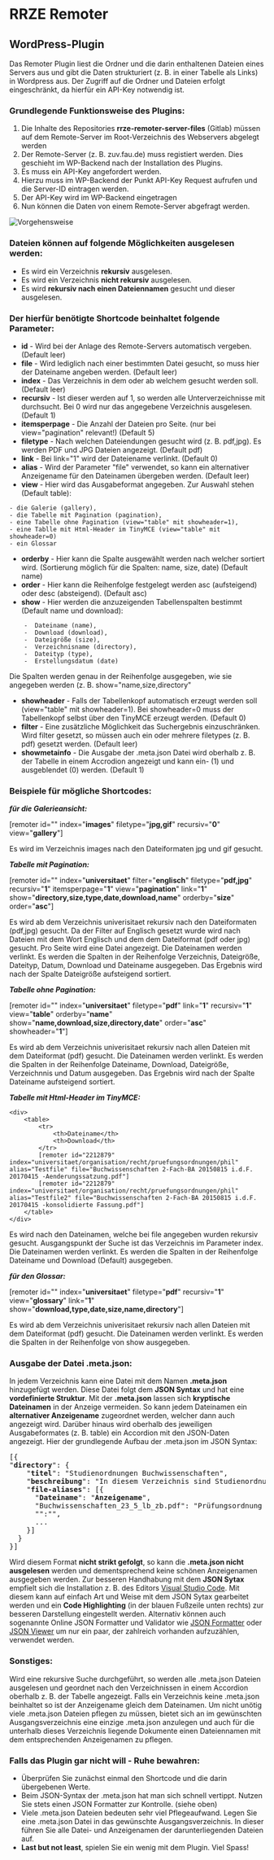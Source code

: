 RRZE Remoter
===================

WordPress-Plugin
----------------

Das Remoter Plugin liest die Ordner und die darin enthaltenen Dateien eines Servers aus und gibt die Daten strukturiert (z. B. in einer Tabelle als Links) in Wordpress aus.
Der Zugriff auf die Ordner und Dateien erfolgt eingeschränkt, da hierfür ein API-Key notwendig ist.

### __Grundlegende Funktionsweise des Plugins:__

1. Die Inhalte des Repositories __rrze-remoter-server-files__ (Gitlab)
müssen auf dem Remote-Server im Root-Verzeichnis des Webservers abgelegt werden
2. Der Remote-Server (z. B. zuv.fau.de) muss registiert werden. Dies geschieht im WP-Backend nach der Installation des Plugins.
3. Es muss ein API-Key angefordert werden. 
4. Hierzu muss im WP-Backend der Punkt API-Key Request  aufrufen und die Server-ID eintragen werden.
5. Der API-Key wird im WP-Backend eingetragen
6. Nun können die Daten von einem Remote-Server abgefragt werden.

![Vorgehensweise](img/vorgehensweise.png)

### __Dateien können auf folgende Möglichkeiten ausgelesen werden:__

- Es wird ein Verzeichnis **rekursiv** ausgelesen.
- Es wird ein Verzeichnis **nicht rekursiv** ausgelesen.
- Es wird **rekursiv nach einen Dateiennamen** gesucht und dieser ausgelesen.

### __Der hierfür benötigte Shortcode beinhaltet folgende Parameter:__

- **id** - Wird bei der Anlage des Remote-Servers automatisch vergeben. (Default leer)
- **file** - Wird lediglich nach einer bestimmten Datei gesucht, so muss hier der Dateiname angeben werden. (Default leer)
- **index** - Das Verzeichnis in dem oder ab welchem gesucht werden soll. (Default leer)
- **recursiv** - Ist dieser werden auf 1, so werden alle Unterverzeichnisse mit durchsucht. Bei 0 wird nur das angegebene Verzeichnis ausgelesen. (Default 1)
- **itemsperpage** - Die Anzahl der Dateien pro Seite. (nur bei view="pagination" relevant!) (Default 5)
- **filetype** - Nach welchen Dateiendungen gesucht wird (z. B. pdf,jpg). Es werden PDF und JPG Dateien angezeigt. (Default pdf)
- **link** - Bei link="1" wird der Dateiename verlinkt. (Default 0)
- **alias** - Wird der Parameter "file" verwendet, so kann ein alternativer Anzeigename für den Dateinamen übergeben werden. (Default leer)
- **view**  - Hier wird das Ausgabeformat angegeben. Zur Auswahl stehen (Default table):

```
- die Galerie (gallery), 
- die Tabelle mit Pagination (pagination), 
- eine Tabelle ohne Pagination (view="table" mit showheader=1), 
- eine Tablle mit Html-Header im TinyMCE (view="table" mit showheader=0)
- ein Glossar
```

- **orderby** - Hier kann die Spalte ausgewählt werden nach welcher sortiert wird. (Sortierung möglich für die Spalten: name, size, date) (Default name)
- **order** - Hier kann die Reihenfolge festgelegt werden asc (aufsteigend) oder desc (absteigend). (Default asc)
- **show** - Hier werden die anzuzeigenden Tabellenspalten bestimmt (Default name und download):

```
    -  Dateiname (name),
    -  Download (download),
    -  Dateigröße (size),
    -  Verzeichnisname (directory),
    -  Dateityp (type),
    -  Erstellungsdatum (date)
```

Die Spalten werden genau in der Reihenfolge ausgegeben, wie sie angegeben werden (z. B. show="name,size,directory"

- **showheader** - Falls der Tabellenkopf automatisch erzeugt werden soll (view="table" mit showheader=1). Bei showheader=0 muss der Tabellenkopf selbst über den TinyMCE erzeugt werden. (Default 0)
- **filter** - Eine zusätzliche Möglichkeit das Suchergebnis einzuschränken. Wird filter gesetzt, so müssen auch ein oder mehrere filetypes (z. B. pdf) gesetzt werden. (Default leer)
- **showmetainfo** - Die Ausgabe der .meta.json Datei wird oberhalb z. B. der Tabelle in einem Accrodion angezeigt und kann ein- (1) und ausgeblendet (0) werden. (Default 1)

### __Beispiele für mögliche Shortcodes:__

 ___für die Galerieansicht:___

[remoter  id=""  index="**images**" filetype="**jpg,gif**" recursiv="**0**" view="**gallery**"]

Es wird im Verzeichnis images nach den Dateiformaten jpg und gif gesucht.

___Tabelle mit Pagination:___

[remoter id="" index="**universitaet**" filter="**englisch**" filetype="**pdf,jpg**" recursiv="**1**" itemsperpage="**1**" view="**pagination**" link="**1**" show="**directory,size,type,date,download,name**" orderby="**size**" order="**asc**"]

Es wird ab dem Verzeichnis univerisitaet rekursiv nach den Dateiformaten (pdf,jpg) gesucht. Da der Filter auf Englisch gesetzt wurde wird nach Dateien mit dem Wort Englisch und dem dem Dateiformat (pdf oder jpg) gesucht.
Pro Seite wird eine Datei angezeigt.
Die Dateinamen werden verlinkt. 
Es werden die Spalten in der Reihenfolge Verzeichnis, Dateigröße, Dateityp, Datum, Download und Dateiname ausgegeben. Das Ergebnis wird nach der Spalte Dateigröße aufsteigend sortiert.

___Tabelle ohne Pagination:___

[remoter id="" index="**universitaet**" filetype="**pdf**" link="**1**" recursiv="**1**" view="**table**" orderby="**name**" show="**name,download,size,directory,date**" order="**asc**" showheader="**1**"]

Es wird ab dem Verzeichnis univerisitaet rekursiv nach allen Dateien mit dem Dateiformat (pdf) gesucht. Die Dateinamen werden verlinkt. Es werden die Spalten in der Reihenfolge Dateiname, Download, Dateigröße, Verzeichnnis und Datum ausgegeben. Das Ergebnis wird nach der Spalte Dateiname aufsteigend sortiert.

___Tabelle mit Html-Header im TinyMCE:___

```
<div>
    <table>
        <tr>
            <th>Dateiname</th>
            <th>Download</th>
        </tr>
        [remoter id="2212879" index="universitaet/organisation/recht/pruefungsordnungen/phil" alias="Testfile" file="Buchwissenschaften 2-Fach-BA 20150815 i.d.F. 20170415 -Aenderungssatzung.pdf"]
        [remoter id="2212879" index="universitaet/organisation/recht/pruefungsordnungen/phil" alias="Testfile2" file="Buchwissenschaften 2-Fach-BA 20150815 i.d.F. 20170415 -konsolidierte Fassung.pdf"]
    </table>
</div>
```

Es wird nach den Dateinamen, welche bei file angegeben wurden rekursiv gesucht. Ausgangspunkt der Suche ist das Verzeichnis im Parameter index. Die Dateinamen werden verlinkt. Es werden die Spalten in der Reihenfolge Dateiname und Download (Default) ausgegeben.

___für den Glossar:___

[remoter id="" index="**universitaet**" filetype="**pdf**" recursiv="**1**" view="**glossary**" link="**1**" show="**download,type,date,size,name,directory**"]

Es wird ab dem Verzeichnis univerisitaet rekursiv nach allen Dateien mit dem Dateiformat (pdf) gesucht. Die Dateinamen werden verlinkt. Es werden die Spalten in der Reihenfolge von show ausgegeben.

### __Ausgabe der Datei .meta.json:__

In jedem Verzeichnis kann eine Datei mit dem Namen **.meta.json** hinzugefügt werden. Diese Datei folgt dem **JSON Syntax** und hat eine **vordefinierte Struktur**. Mit der **.meta.json** lassen sich **kryptische Dateinamen** in der Anzeige vermeiden. So kann jedem Dateinamen ein **alternativer Anzeigename** zugeordnet werden, welcher dann auch angezeigt wird. Darüber hinaus wird oberhalb des jeweiligen Ausgabeformates (z. B. table) ein Accordion mit den JSON-Daten angezeigt. Hier der grundlegende Aufbau der .meta.json im JSON Syntax:

<pre>
[{
"<b>directory</b>": {
    "<b>titel</b>": "Studienordnungen Buchwissenschaften",
    "<b>beschreibung</b>": "In diesem Verzeichnis sind Studienordnungen für den Studiengang Buchwissenschaften",
    "<b>file-aliases</b>": [{
      "<b>Dateiname</b>": "<b>Anzeigename</b>",
      "Buchwissenschaften_23_5_lb_zb.pdf": "Prüfungsordnung für Buchwissenschaft",
      "":"",
      ...
    }]
  }
}]
</pre>

Wird diesem Format **nicht strikt gefolgt**, so kann die **.meta.json nicht ausgelesen** werden und dementsprechend keine schönen Anzeigenamen ausgegeben werden. Zur besseren Handhabung mit dem **JSON Sytax** empfielt sich die Installation z. B. des Editors [Visual Studio Code](https://code.visualstudio.com/). Mit diesem kann auf einfach Art und Weise mit dem JSON Sytax gearbeitet werden und ein **Code Highlighting** (in der blauen Fußzeile unten rechts) zur besseren Darstellung eingestellt werden. Alternativ können auch sogenannte Online JSON Formatter und Validator wie [JSON Formatter](https://jsonformatter.curiousconcept.com/) oder [JSON Viewer](https://codebeautify.org/jsonviewer) um nur ein paar, der zahlreich vorhanden aufzuzählen, verwendet werden.

### __Sonstiges__:

Wird eine rekursive Suche durchgeführt, so werden alle .meta.json Dateien ausgelesen und geordnet nach den Verzeichnissen in einem Accordion oberhalb z. B. der Tabelle angezeigt. Falls ein Verzeichnis keine .meta.json beinhaltet so ist der Anzeigename gleich dem Dateinamen. Um nicht unötig viele .meta.json Dateien pflegen zu müssen, bietet sich an im gewünschten Ausgangsverzeichnis eine einzige .meta.json anzulegen und auch für die unterhalb dieses Verzeichnis liegende Dokumente einen Dateiennamen mit dem entsprechenden Anzeigenamen zu pflegen.

### __Falls das Plugin gar nicht will - Ruhe bewahren__:

- Überprüfen Sie zunächst einmal den Shortcode und die darin übergebenen Werte.
- Beim JSON-Syntax der .meta.json hat man sich schnell vertippt. Nutzen Sie stets einen JSON Formatter zur Kontrolle. (siehe oben)
- Viele .meta.json Dateien bedeuten sehr viel Pflegeaufwand. Legen Sie eine .meta.json Datei in das gewünschte Ausgangsverzeichnis. In dieser führen Sie alle Datei- und Anzeigenamen der darunterliegenden Dateien auf.
- __Last but not least__, spielen Sie ein wenig mit dem Plugin. Viel Spass!
